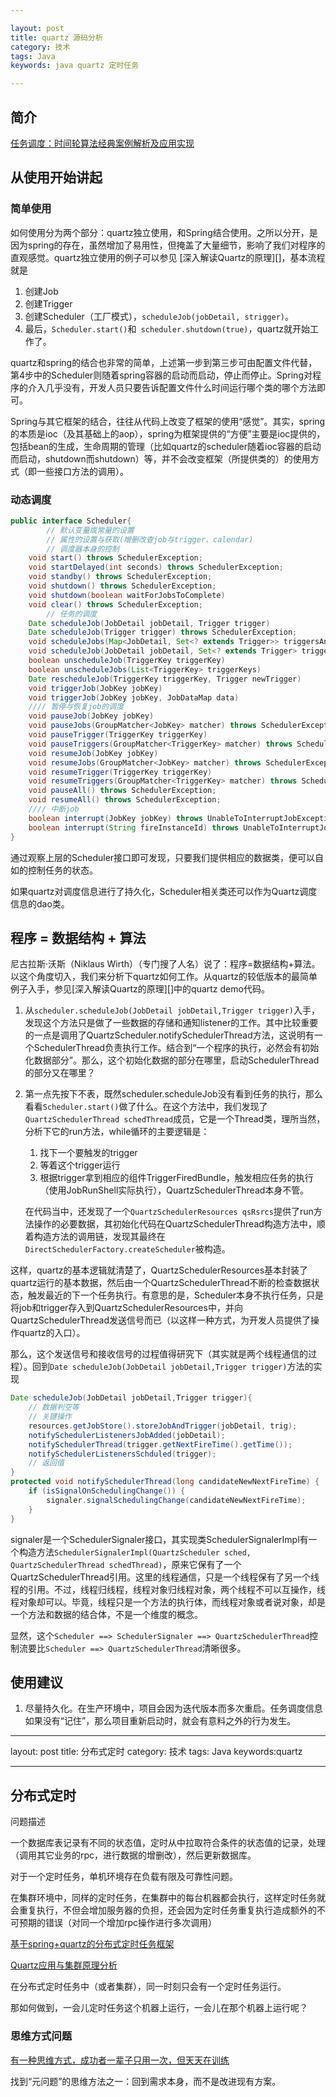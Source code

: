 ```yaml
---

layout: post
title: quartz 源码分析
category: 技术
tags: Java
keywords: java quartz 定时任务

---
```


## 简介

[任务调度：时间轮算法经典案例解析及应用实现](https://mp.weixin.qq.com/s/CcChX0MvxkdlToaVQT1BOA)

## 从使用开始讲起

### 简单使用

如何使用分为两个部分：quartz独立使用，和Spring结合使用。之所以分开，是因为spring的存在，虽然增加了易用性，但掩盖了大量细节，影响了我们对程序的直观感觉。quartz独立使用的例子可以参见 [深入解读Quartz的原理][]，基本流程就是

1. 创建Job
2. 创建Trigger
3. 创建Scheduler（工厂模式），`scheduleJob(jobDetail, strigger)`。
4. 最后，`Scheduler.start()`和` scheduler.shutdown(true)`，quartz就开始工作了。

quartz和spring的结合也非常的简单，上述第一步到第三步可由配置文件代替，第4步中的Scheduler则随着spring容器的启动而启动，停止而停止。Spring对程序的介入几乎没有，开发人员只要告诉配置文件什么时间运行哪个类的哪个方法即可。

Spring与其它框架的结合，往往从代码上改变了框架的使用“感觉”。其实，spring的本质是ioc（及其基础上的aop），spring为框架提供的“方便”主要是ioc提供的，包括bean的生成，生命周期的管理（比如quartz的scheduler随着ioc容器的启动而启动，shutdown而shutdown）等，并不会改变框架（所提供类的）的使用方式（即一些接口方法的调用）。

### 动态调度
```java
public interface Scheduler{
        // 默认变量或常量的设置
        // 属性的设置与获取(增删改查job与trigger、calendar)
        // 调度器本身的控制
    void start() throws SchedulerException;
    void startDelayed(int seconds) throws SchedulerException;
    void standby() throws SchedulerException;
    void shutdown() throws SchedulerException;
    void shutdown(boolean waitForJobsToComplete)
    void clear() throws SchedulerException;
        // 任务的调度
    Date scheduleJob(JobDetail jobDetail, Trigger trigger)
    Date scheduleJob(Trigger trigger) throws SchedulerException;
    void scheduleJobs(Map<JobDetail, Set<? extends Trigger>> triggersAndJobs, boolean replace) throws SchedulerException;
    void scheduleJob(JobDetail jobDetail, Set<? extends Trigger> triggersForJob, boolean replace) throws SchedulerException;
    boolean unscheduleJob(TriggerKey triggerKey)
    boolean unscheduleJobs(List<TriggerKey> triggerKeys)
    Date rescheduleJob(TriggerKey triggerKey, Trigger newTrigger) 
    void triggerJob(JobKey jobKey)
    void triggerJob(JobKey jobKey, JobDataMap data)
    //// 暂停与恢复job的调度
    void pauseJob(JobKey jobKey)
    void pauseJobs(GroupMatcher<JobKey> matcher) throws SchedulerException;
    void pauseTrigger(TriggerKey triggerKey)
    void pauseTriggers(GroupMatcher<TriggerKey> matcher) throws SchedulerException;
    void resumeJob(JobKey jobKey)
    void resumeJobs(GroupMatcher<JobKey> matcher) throws SchedulerException;
    void resumeTrigger(TriggerKey triggerKey)
    void resumeTriggers(GroupMatcher<TriggerKey> matcher) throws SchedulerException;
    void pauseAll() throws SchedulerException;
    void resumeAll() throws SchedulerException;
    //// 中断job
    boolean interrupt(JobKey jobKey) throws UnableToInterruptJobException;
    boolean interrupt(String fireInstanceId) throws UnableToInterruptJobException;
}
```
    
通过观察上层的Scheduler接口即可发现，只要我们提供相应的数据类，便可以自如的控制任务的状态。

如果quartz对调度信息进行了持久化，Scheduler相关类还可以作为Quartz调度信息的dao类。


## 程序 = 数据结构 + 算法

尼古拉斯·沃斯（Niklaus Wirth）（专门搜了人名）说了：程序=数据结构+算法。以这个角度切入，我们来分析下quartz如何工作。从quartz的较低版本的最简单例子入手，参见[深入解读Quartz的原理][]中的quartz demo代码。

1. 从`scheduler.scheduleJob(JobDetail jobDetail,Trigger trigger)`入手，发现这个方法只是做了一些数据的存储和通知listener的工作。其中比较重要的一点是调用了QuartzScheduler.notifySchedulerThread方法，这说明有一个SchedulerThread负责执行工作。结合到“一个程序的执行，必然会有初始化数据部分”。那么，这个初始化数据的部分在哪里，启动SchedulerThread的部分又在哪里？

2. 第一点先按下不表，既然scheduler.scheduleJob没有看到任务的执行，那么看看`Scheduler.start()`做了什么。在这个方法中，我们发现了`QuartzSchedulerThread schedThread`成员，它是一个Thread类，理所当然，分析下它的run方法，while循环的主要逻辑是：

    1.	找下一个要触发的trigger
    2.	等着这个trigger运行
    3.	根据trigger拿到相应的组件TriggerFiredBundle，触发相应任务的执行（使用JobRunShell实际执行），QuartzSchedulerThread本身不管。
    
    在代码当中，还发现了一个`QuartzSchedulerResources qsRsrcs`提供了run方法操作的必要数据，其初始化代码在QuartzSchedulerThread构造方法中，顺着构造方法的调用链，发现其最终在`DirectSchedulerFactory.createScheduler`被构造。

这样，quartz的基本逻辑就清楚了，QuartzSchedulerResources基本封装了quartz运行的基本数据，然后由一个QuartzSchedulerThread不断的检查数据状态，触发最近的下一个任务执行。有意思的是，Scheduler本身不执行任务，只是将job和trigger存入到QuartzSchedulerResources中，并向QuartzSchedulerThread发送信号而已（以这样一种方式，为开发人员提供了操作quartz的入口）。

那么，这个发送信号和接收信号的过程值得研究下（其实就是两个线程通信的过程）。回到`Date scheduleJob(JobDetail jobDetail,Trigger trigger)`方法的实现

```java     
Date scheduleJob(JobDetail jobDetail,Trigger trigger){
    // 数据判空等
    // 关键操作
    resources.getJobStore().storeJobAndTrigger(jobDetail, trig);
    notifySchedulerListenersJobAdded(jobDetail);
    notifySchedulerThread(trigger.getNextFireTime().getTime());
    notifySchedulerListenersSchduled(trigger);
    // 返回值
}
protected void notifySchedulerThread(long candidateNewNextFireTime) {
    if (isSignalOnSchedulingChange()) {
        signaler.signalSchedulingChange(candidateNewNextFireTime);
    }
}
```
    
signaler是一个SchedulerSignaler接口，其实现类SchedulerSignalerImpl有一个构造方法`SchedulerSignalerImpl(QuartzScheduler sched, QuartzSchedulerThread schedThread)`，原来它保有了一个QuartzSchedulerThread引用。这里的线程通信，只是一个线程保有了另一个线程的引用。不过，线程归线程，线程对象归线程对象，两个线程不可以互操作，线程对象却可以。毕竟，线程只是一个方法的执行体，而线程对象或者说对象，却是一个方法和数据的结合体，不是一个维度的概念。

显然，这个`Scheduler ==> SchedulerSignaler ==> QuartzSchedulerThread`控制流要比`Scheduler ==> QuartzSchedulerThread`清晰很多。


## 使用建议

1. 尽量持久化。在生产环境中，项目会因为迭代版本而多次重启。任务调度信息如果没有“记住”，那么项目重新启动时，就会有意料之外的行为发生。

---

layout: post
title: 分布式定时
category: 技术
tags: Java
keywords:quartz 

---

## 分布式定时

问题描述

一个数据库表记录有不同的状态值，定时从中拉取符合条件的状态值的记录，处理（调用其它业务的rpc，进行数据的增删改），然后更新数据库。

对于一个定时任务，单机环境存在负载有限及可靠性问题。

在集群环境中，同样的定时任务，在集群中的每台机器都会执行，这样定时任务就会重复执行，不但会增加服务器的负担，还会因为定时任务重复执行造成额外的不可预期的错误（对同一个增加rpc操作进行多次调用）

[基于spring+quartz的分布式定时任务框架](http://www.cnblogs.com/aaronfeng/p/5537177.html)

[Quartz应用与集群原理分析](https://tech.meituan.com/mt-crm-quartz.html)


在分布式定时任务中（或者集群），同一时刻只会有一个定时任务运行。

那如何做到，一会儿定时任务这个机器上运行，一会儿在那个机器上运行呢？

### 思维方式问题

[有一种思维方式，成功者一辈子只用一次，但天天在训练](http://36kr.com/p/5057329.html)

找到“元问题”的思维方法之一：回到需求本身，而不是改进现有方案。



